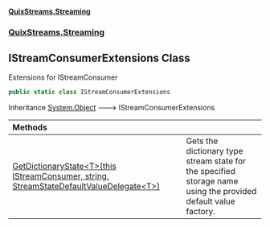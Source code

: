 #### [QuixStreams.Streaming](index.md 'index')
### [QuixStreams.Streaming](QuixStreams.Streaming.md 'QuixStreams.Streaming')

## IStreamConsumerExtensions Class

Extensions for IStreamConsumer

```csharp
public static class IStreamConsumerExtensions
```

Inheritance [System.Object](https://docs.microsoft.com/en-us/dotnet/api/System.Object 'System.Object') &#129106; IStreamConsumerExtensions

| Methods | |
| :--- | :--- |
| [GetDictionaryState&lt;T&gt;(this IStreamConsumer, string, StreamStateDefaultValueDelegate&lt;T&gt;)](IStreamConsumerExtensions.GetDictionaryState_T_(thisIStreamConsumer,string,StreamStateDefaultValueDelegate_T_).md 'QuixStreams.Streaming.IStreamConsumerExtensions.GetDictionaryState<T>(this QuixStreams.Streaming.IStreamConsumer, string, QuixStreams.Streaming.States.StreamStateDefaultValueDelegate<T>)') | Gets the dictionary type stream state for the specified storage name using the provided default value factory. |
